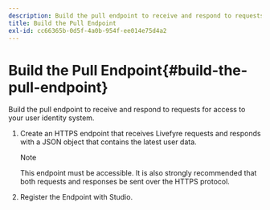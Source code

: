 ```yaml
---
description: Build the pull endpoint to receive and respond to requests for access to your user identity system.
title: Build the Pull Endpoint
exl-id: cc66365b-0d5f-4a0b-954f-ee014e75d4a2
---
```

# Build the Pull Endpoint{#build-the-pull-endpoint}

Build the pull endpoint to receive and respond to requests for access to your user identity system.

1. Create an HTTPS endpoint that receives Livefyre requests and responds with a JSON object that contains the latest user data.

   >[!NOTE]
   >
   >This endpoint must be accessible. It is also strongly recommended that both requests and responses be sent over the HTTPS protocol.

1. Register the Endpoint with Studio.
